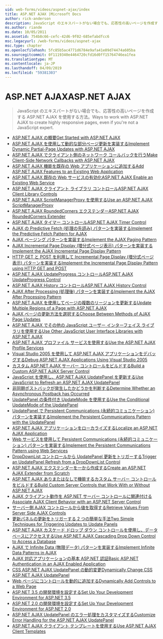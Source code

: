 ```yaml
---
uid: web-forms/videos/aspnet-ajax/index
title: ASP.NET AJAX |Microsoft Docs
author: rick-anderson
description: JavaScript のエキスパートがない場合でも、応答性の高いページを作成する ASP.NET AJAX を使用する方法。
ms.author: riande
ms.date: 10/05/2011
ms.assetid: 754b8c66-cefc-42d6-9f02-685efabdfcc6
msc.legacyurl: /web-forms/videos/aspnet-ajax
msc.type: chapter
ms.openlocfilehash: 5fc85b5ac4771d6784e9afa41e09d74474a605ba
ms.sourcegitcommit: 0f1119340e4464720cfd16d0ff15764746ea1fea
ms.translationtype: MT
ms.contentlocale: ja-JP
ms.lasthandoff: 04/09/2019
ms.locfileid: "59381303"
---
```

# <a name="aspnet-ajax"></a><span data-ttu-id="27808-103">ASP.NET AJAX</span><span class="sxs-lookup"><span data-stu-id="27808-103">ASP.NET AJAX</span></span>

> <span data-ttu-id="27808-104">JavaScript のエキスパートがない場合でも、応答性の高いページを作成する ASP.NET AJAX を使用する方法。</span><span class="sxs-lookup"><span data-stu-id="27808-104">Ways to work with ASP.NET AJAX to create highly responsive pages, even if you're not a JavaScript expert.</span></span>


- [<span data-ttu-id="27808-105">ASP.NET AJAX の概要</span><span class="sxs-lookup"><span data-stu-id="27808-105">Get Started with ASP.NET AJAX</span></span>](how-do-i-get-started-with-aspnet-ajax.md)
- [<span data-ttu-id="27808-106">ASP.NET AJAX を使用して動的な部分ページ更新を実装する</span><span class="sxs-lookup"><span data-stu-id="27808-106">Implement Dynamic Partial-Page Updates with ASP.NET AJAX</span></span>](how-do-i-implement-dynamic-partial-page-updates-with-aspnet-ajax.md)
- [<span data-ttu-id="27808-107">ASP.NET AJAX でクライアント側のネットワーク コールバックを行う</span><span class="sxs-lookup"><span data-stu-id="27808-107">Make Client-Side Network Callbacks with ASP.NET AJAX</span></span>](how-do-i-make-client-side-network-callbacks-with-aspnet-ajax.md)
- [<span data-ttu-id="27808-108">ASP.NET AJAX 機能を既存の Web アプリケーションに追加する</span><span class="sxs-lookup"><span data-stu-id="27808-108">Add ASP.NET AJAX Features to an Existing Web Application</span></span>](how-do-i-add-aspnet-ajax-features-to-an-existing-web-application.md)
- [<span data-ttu-id="27808-109">ASP.NET AJAX 既存の Web サービスの有効化</span><span class="sxs-lookup"><span data-stu-id="27808-109">ASP.NET AJAX Enable an Existing Web Service</span></span>](how-do-i-aspnet-ajax-enable-an-existing-web-service.md)
- [<span data-ttu-id="27808-110">ASP.NET AJAX クライアント ライブラリ コントロール</span><span class="sxs-lookup"><span data-stu-id="27808-110">ASP.NET AJAX Client Library Controls</span></span>](how-do-i-use-the-aspnet-ajax-client-library-controls.md)
- [<span data-ttu-id="27808-111">ASP.NET AJAX ScriptManagerProxy を使用する</span><span class="sxs-lookup"><span data-stu-id="27808-111">Use an ASP.NET AJAX ScriptManagerProxy</span></span>](how-do-i-use-an-aspnet-ajax-scriptmanagerproxy.md)
- [<span data-ttu-id="27808-112">ASP.NET AJAX RoundedCorners エクステンダー</span><span class="sxs-lookup"><span data-stu-id="27808-112">ASP.NET AJAX RoundedCorners Extender</span></span>](how-do-i-use-the-aspnet-ajax-roundedcorners-extender.md)
- [<span data-ttu-id="27808-113">ASP.NET AJAX タイマー コントロール</span><span class="sxs-lookup"><span data-stu-id="27808-113">ASP.NET AJAX Timer Control</span></span>](how-do-i-use-the-aspnet-ajax-timer-control.md)
- [<span data-ttu-id="27808-114">AJAX の Predictive Fetch (処理の先読み) パターンを実装する</span><span class="sxs-lookup"><span data-stu-id="27808-114">Implement the Predictive Fetch Pattern for AJAX</span></span>](how-do-i-implement-the-predictive-fetch-pattern-for-ajax.md)
- [<span data-ttu-id="27808-115">AJAX ページング パターンを実装する</span><span class="sxs-lookup"><span data-stu-id="27808-115">Implement the AJAX Paging Pattern</span></span>](how-do-i-implement-the-ajax-paging-pattern.md)
- [<span data-ttu-id="27808-116">AJAX Incremental Page Display (増分式ページ表示) パターンを実装する</span><span class="sxs-lookup"><span data-stu-id="27808-116">Implement the AJAX Incremental Page Display Pattern</span></span>](how-do-i-implement-the-ajax-incremental-page-display-pattern.md)
- [<span data-ttu-id="27808-117">HTTP GET と POST を利用して Incremental Page Display (増分式ページ表示) パターンを実装する</span><span class="sxs-lookup"><span data-stu-id="27808-117">Implement the Incremental Page Display Pattern using HTTP GET and POST</span></span>](how-do-i-implement-the-incremental-page-display-pattern-using-http-get-and-post.md)
- [<span data-ttu-id="27808-118">ASP.NET AJAX UpdateProgress コントロール</span><span class="sxs-lookup"><span data-stu-id="27808-118">ASP.NET AJAX UpdateProgress Control</span></span>](how-do-i-use-the-aspnet-ajax-updateprogress-control.md)
- [<span data-ttu-id="27808-119">ASP.NET AJAX History コントロール</span><span class="sxs-lookup"><span data-stu-id="27808-119">ASP.NET AJAX History Control</span></span>](how-do-i-use-the-aspnet-ajax-history-control.md)
- [<span data-ttu-id="27808-120">AJAX After Processing (処理後) パターンを実装する</span><span class="sxs-lookup"><span data-stu-id="27808-120">Implement the AJAX After Processing Pattern</span></span>](how-do-i-implement-the-ajax-after-processing-pattern.md)
- [<span data-ttu-id="27808-121">ASP.NET AJAX を使用してページの複数のリージョンを更新する</span><span class="sxs-lookup"><span data-stu-id="27808-121">Update Multiple Regions of a Page with ASP.NET AJAX</span></span>](how-do-i-update-multiple-regions-of-a-page-with-aspnet-ajax.md)
- [<span data-ttu-id="27808-122">AJAX ページの更新方法を選択する</span><span class="sxs-lookup"><span data-stu-id="27808-122">Choose Between Methods of AJAX Page Updates</span></span>](how-do-i-choose-between-methods-of-ajax-page-updates.md)
- [<span data-ttu-id="27808-123">ASP.NET AJAX でその他の JavaScript ユーザー インターフェイス ライブラリを使用する</span><span class="sxs-lookup"><span data-stu-id="27808-123">Use Other JavaScript User Interface Libraries with ASP.NET AJAX</span></span>](how-do-i-use-other-javascript-user-interface-libraries-with-aspnet-ajax.md)
- [<span data-ttu-id="27808-124">ASP.NET AJAX プロファイル サービスを使用する</span><span class="sxs-lookup"><span data-stu-id="27808-124">Use the ASP.NET AJAX Profile Services</span></span>](how-do-i-use-the-aspnet-ajax-profile-services.md)
- [<span data-ttu-id="27808-125">Visual Studio 2005 を使用して ASP.NET AJAX アプリケーションをデバッグする</span><span class="sxs-lookup"><span data-stu-id="27808-125">Debug ASP.NET AJAX Applications Using Visual Studio 2005</span></span>](how-do-i-debug-aspnet-ajax-applications-using-visual-studio-2005.md)
- [<span data-ttu-id="27808-126">カスタム ASP.NET AJAX サーバー コントロールをビルドする</span><span class="sxs-lookup"><span data-stu-id="27808-126">Build a Custom ASP.NET AJAX Server Control</span></span>](how-do-i-build-a-custom-aspnet-ajax-server-control.md)
- [<span data-ttu-id="27808-127">JavaScript を使用し、ASP.NET AJAX UpdatePanel を更新する</span><span class="sxs-lookup"><span data-stu-id="27808-127">Use JavaScript to Refresh an ASP.NET AJAX UpdatePanel</span></span>](how-do-i-use-javascript-to-refresh-an-aspnet-ajax-updatepanel.md)
- [<span data-ttu-id="27808-128">非同期ポストバックが発生したかどうかを判断する</span><span class="sxs-lookup"><span data-stu-id="27808-128">Determine Whether an Asynchronous Postback has Occurred</span></span>](how-do-i-determine-whether-an-asynchronous-postback-has-occurred.md)
- [<span data-ttu-id="27808-129">UpdatePanel の条件付き UpdateMode を使用する</span><span class="sxs-lookup"><span data-stu-id="27808-129">Use the Conditional UpdateMode of the UpdatePanel</span></span>](how-do-i-use-the-conditional-updatemode-of-the-updatepanel.md)
- [<span data-ttu-id="27808-130">UpdatePanel で Persistent Communications (永続的コミュニケーション) パターンを実装する</span><span class="sxs-lookup"><span data-stu-id="27808-130">Implement the Persistent Communications Pattern with the UpdatePanel</span></span>](how-do-i-implement-the-persistent-communications-pattern-with-the-updatepanel.md)
- [<span data-ttu-id="27808-131">ASP.NET AJAX アプリケーションをローカライズする</span><span class="sxs-lookup"><span data-stu-id="27808-131">Localize an ASP.NET AJAX Application</span></span>](how-do-i-localize-an-aspnet-ajax-application.md)
- [<span data-ttu-id="27808-132">Web サービスを使用して Persistent Communications (永続的コミュニケーション) パターンを実装する</span><span class="sxs-lookup"><span data-stu-id="27808-132">Implement the Persistent Communications Pattern using Web Services</span></span>](how-do-i-implement-the-persistent-communications-pattern-using-web-services.md)
- [<span data-ttu-id="27808-133">DropDownList コントロールから UpdatePanel 更新をトリガーする</span><span class="sxs-lookup"><span data-stu-id="27808-133">Trigger an UpdatePanel Refresh from a DropDownList Control</span></span>](how-do-i-trigger-an-updatepanel-refresh-from-a-dropdownlist-control.md)
- [<span data-ttu-id="27808-134">ASP.NET AJAX エクステンダーを一から作成する</span><span class="sxs-lookup"><span data-stu-id="27808-134">Create an ASP.NET AJAX Extender from Scratch</span></span>](how-do-i-create-an-aspnet-ajax-extender-from-scratch.md)
- [<span data-ttu-id="27808-135">ASP.NET AJAX ありまたはなしで機能するカスタム サーバー コントロールをビルドする</span><span class="sxs-lookup"><span data-stu-id="27808-135">Build Custom Server Controls that Work With or Without ASP.NET AJAX</span></span>](how-do-i-build-custom-server-controls-that-work-with-or-without-aspnet-ajax.md)
- [<span data-ttu-id="27808-136">AJAX クライアント動作を ASP.NET サーバー コントロールに関連付ける</span><span class="sxs-lookup"><span data-stu-id="27808-136">Associate AJAX Client Behavior with an ASP.NET Server Control</span></span>](how-do-i-associate-ajax-client-behavior-with-an-aspnet-server-control.md)
- [<span data-ttu-id="27808-137">サーバー側 AJAX コントロールから値を取得する</span><span class="sxs-lookup"><span data-stu-id="27808-137">Retrieve Values From Server Side AJAX Controls</span></span>](how-do-i-retrieve-values-from-server-side-ajax-controls.md)
- [<span data-ttu-id="27808-138">更新パネルの更新をトリガーする 2 つの簡単な手法</span><span class="sxs-lookup"><span data-stu-id="27808-138">Two Simple Techniques for Triggering Updates to Update Panels</span></span>](two-simple-techniques-for-triggering-updates-to-update-panels.md)
- [<span data-ttu-id="27808-139">ASP.NET AJAX カスケード ドロップ ダウン コントロールを使用し、データベースにアクセスする</span><span class="sxs-lookup"><span data-stu-id="27808-139">Use ASP.NET AJAX Cascading Drop Down Control to Access a Database</span></span>](use-aspnet-ajax-cascading-drop-down-control-to-access-a-database.md)
- [<span data-ttu-id="27808-140">AJAX で Infinite Data (無限データ) パターンを実装する</span><span class="sxs-lookup"><span data-stu-id="27808-140">Implement Infinite Data Patterns in AJAX</span></span>](implement-infinite-data-patterns-in-ajax.md)
- [<span data-ttu-id="27808-141">AJAX 対応アプリケーションの基本 ASP.NET 認証</span><span class="sxs-lookup"><span data-stu-id="27808-141">Basic ASP.NET Authentication in an AJAX Enabled Application</span></span>](basic-aspnet-authentication-in-an-ajax-enabled-application.md)
- [<span data-ttu-id="27808-142">CSS ASP.NET AJAX UpdatePanel の動的変更</span><span class="sxs-lookup"><span data-stu-id="27808-142">Dynamically Change CSS ASP.NET AJAX UpdatePanel</span></span>](how-to-dynamically-change-css-using-the-aspnet-ajax-updatepanel.md)
- [<span data-ttu-id="27808-143">Web ページにコントロールを動的に追加する</span><span class="sxs-lookup"><span data-stu-id="27808-143">Dynamically Add Controls to a Web Page</span></span>](how-to-dynamically-add-controls-to-a-web-page.md)
- [<span data-ttu-id="27808-144">ASP.NET 3.5 の開発環境を設定する</span><span class="sxs-lookup"><span data-stu-id="27808-144">Set Up Your Development Environment for ASP.NET 3.5</span></span>](set-up-your-development-environment-for-aspnet-35.md)
- [<span data-ttu-id="27808-145">ASP.NET 2.0 の開発環境を設定する</span><span class="sxs-lookup"><span data-stu-id="27808-145">Set Up Your Development Environment for ASP.NET 2.0</span></span>](set-up-your-development-environment-for-aspnet-20.md)
- [<span data-ttu-id="27808-146">ASP.NET AJAX UpdatePanel のエラー処理をカスタマイズする</span><span class="sxs-lookup"><span data-stu-id="27808-146">Customize Error Handling for the ASP.NET AJAX UpdatePanel</span></span>](how-do-i-customize-error-handling-for-the-aspnet-ajax-updatepanel.md)
- [<span data-ttu-id="27808-147">ASP.NET AJAX クライアント テンプレートを使用する</span><span class="sxs-lookup"><span data-stu-id="27808-147">Use ASP.NET AJAX Client Templates</span></span>](how-do-i-use-aspnet-ajax-client-templates.md)
